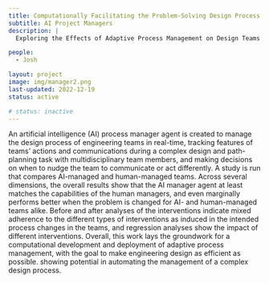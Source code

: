 ```yaml
---
title: Computationally Facilitating the Problem-Solving Design Process Via Real-Time Process Management
subtitle: AI Project Managers
description: |
  Exploring the Effects of Adaptive Process Management on Design Teams and Design Problem-Solving

people:
  - Josh

layout: project
image: img/manager2.png
last-updated: 2022-12-19
status: active

# status: inactive
---
```


An artificial intelligence (AI) process manager agent is created to manage the design process of engineering teams in real-time, tracking features of teams’ actions and communications during a complex design and path-planning task with multidisciplinary team members, and making decisions on when to nudge the team to communicate or act differently. A study is run that compares AI-managed and human-managed teams. Across several dimensions, the overall results show that the AI manager agent at least matches the capabilities of the human managers, and even marginally performs better when the problem is changed for AI- and human-managed teams alike. Before and after analyses of the interventions indicate mixed adherence to the different types of interventions as induced in the intended process changes in the teams, and regression analyses show the impact of different interventions. Overall, this work lays the groundwork for a computational development and deployment of adaptive process management, with the goal to make engineering design as efficient as possible. showing potential in automating the management of a complex design process.

<!-- Teams are a major feature of engineering and are commonly thought to be necessary when solving dynamic and complex problems. Even though teams collectively provide a diversity of knowledge, skills, and perspectives to problem-solving, previous work has demonstrated that often the production by a team is inferior to that of a similar number of individuals working independently (i.e., nominal teams). By helping teams overcome potential deterrents that may be contributing to their inferior performance, this research explores the construct of adaptive feedback from a process manager, and how it can be computationally leveraged to lessen the underperformance of collaborative design teams.

A cognitive study was run with human designers, where they were given 30 minutes to solve an engineering design task. Three experimental conditions included: managed teams - composed of four freshman engineering students collectively solving the problem, with one mechanical engineering graduate student as a process manager overseeing their design process; unmanaged teams - comprised of five freshman engineering students and no graduate student manager; nominal teams - composed of five randomly chosen freshman engineering students who solved the problem individually but did not interact with each other. Instead, the best solution was chosen from amongst the five individual solutions. In the managed team condition, the managers were able to intervene with their design teams when they deemed appropriate, with a list of pre-defined stimuli in the manager bank. This bank included design keywords, design components, and designs strategies.


The managed teams significantly outperformed unmanaged teams in both the quality and novelty of their final designs. However, nominal teams (i.e., individuals) still marginally outperformed managed teams. This shows the beneficial effect of the process management, but still some deficiencies in team problem solving. Next the patterns of the process management were explored, by studying the times and timing of the process manager interventions over time. In general, the process managers’ interventions approach mimic a divergent to convergent search strategy. Early on in the beginning of the problem solving, managers intervened more with design strategies, which reminded the design teams of the engineering design requirements, constraints, goals, and other possible solutions that already exist. Then the interventions transitioned, toward the end of the experiment, to function design components, as the design teams iterated upon their design, and converged on a final design solution.


Are design teams truly better off working alone? This work supports the claim that they are, at least, in the domain of conceptual design. The empirical results from this work expand growing evidence that individuals are more effective than teams in a variety of problem-solving situations, including conceptual design. Ultimately, the hope is to understand why teams are not always maximally proficient, in what types of circumstances they significantly underperform, and what methods are most effective in assisting them. This study is a step towards uncovering approaches and methods that can build more focused and efficient engineering design teams, which have major implications for how design teams work together and solve problems in practice. -->
